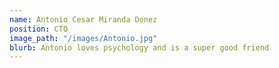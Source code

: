 ```yaml
---
name: Antonio Cesar Miranda Donez
position: CTO
image_path: "/images/Antonio.jpg"
blurb: Antonio loves psychology and is a super good friend
---
```


